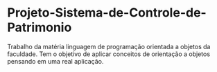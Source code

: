 # Projeto-Sistema-de-Controle-de-Patrimonio
Trabalho da matéria linguagem de programação orientada a objetos da faculdade. Tem o objetivo de aplicar conceitos de orientação a objetos pensando em uma real aplicação.







